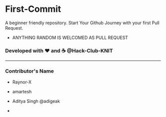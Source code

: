 # First-Commit
A beginner friendly repository.
Start Your Github Journey with your first Pull Request.

* ANYTHING RANDOM IS WELCOMED AS PULL REQUEST

### Developed with :heart: and :coffee: @Hack-Club-KNIT
-----------------------------------------------------------------

### Contributor's Name


*  Raynor-X

*  amartesh 

*  Aditya Singh @adigeak

*
